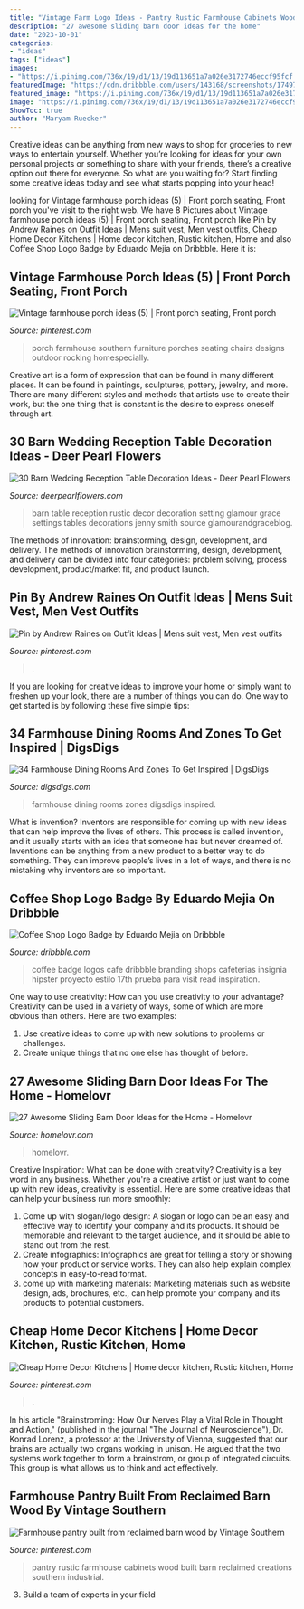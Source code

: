 ```yaml
---
title: "Vintage Farm Logo Ideas - Pantry Rustic Farmhouse Cabinets Wood Built Barn Reclaimed Creations Southern Industrial"
description: "27 awesome sliding barn door ideas for the home"
date: "2023-10-01"
categories:
- "ideas"
tags: ["ideas"]
images:
- "https://i.pinimg.com/736x/19/d1/13/19d113651a7a026e3172746eccf95fcf.jpg"
featuredImage: "https://cdn.dribbble.com/users/143168/screenshots/1749788/dribbble.jpg"
featured_image: "https://i.pinimg.com/736x/19/d1/13/19d113651a7a026e3172746eccf95fcf.jpg"
image: "https://i.pinimg.com/736x/19/d1/13/19d113651a7a026e3172746eccf95fcf.jpg"
ShowToc: true
author: "Maryam Ruecker"
---
```



Creative ideas can be anything from new ways to shop for groceries to new ways to entertain yourself. Whether you’re looking for ideas for your own personal projects or something to share with your friends, there’s a creative option out there for everyone. So what are you waiting for? Start finding some creative ideas today and see what starts popping into your head!

	

		
looking for Vintage farmhouse porch ideas (5) | Front porch seating, Front porch you've visit to the right web. We have 8 Pictures about Vintage farmhouse porch ideas (5) | Front porch seating, Front porch like Pin by Andrew Raines on Outfit Ideas | Mens suit vest, Men vest outfits, Cheap Home Decor Kitchens | Home decor kitchen, Rustic kitchen, Home and also Coffee Shop Logo Badge by Eduardo Mejia on Dribbble. Here it is:
		
    
## Vintage Farmhouse Porch Ideas (5) | Front Porch Seating, Front Porch

<img loading=lazy src="https://i.pinimg.com/736x/0e/0b/44/0e0b445d91132e134244a5af0759fbaa.jpg" onerror="this.onerror=null;this.src='https://tse4.mm.bing.net/th?id=OIP.2-OYYgPSZrcq2ZGRPA0WPQHaMT&amp;pid=15.1';" alt="Vintage farmhouse porch ideas (5) | Front porch seating, Front porch">

_Source: pinterest.com_

>porch farmhouse southern furniture porches seating chairs designs outdoor rocking homespecially. 

	

Creative art is a form of expression that can be found in many different places. It can be found in paintings, sculptures, pottery, jewelry, and more. There are many different styles and methods that artists use to create their work, but the one thing that is constant is the desire to express oneself through art.

    
## 30 Barn Wedding Reception Table Decoration Ideas - Deer Pearl Flowers

<img loading=lazy src="https://www.deerpearlflowers.com/wp-content/uploads/2015/04/vintage-barn-wedding-table-setting-ideas.jpg" onerror="this.onerror=null;this.src='https://tse1.mm.bing.net/th?id=OIP.spZNgsHAYxt5W_SGdXfTjgHaLH&amp;pid=15.1';" alt="30 Barn Wedding Reception Table Decoration Ideas - Deer Pearl Flowers">

_Source: deerpearlflowers.com_

>barn table reception rustic decor decoration setting glamour grace settings tables decorations jenny smith source glamourandgraceblog. 

	

The methods of innovation: brainstorming, design, development, and delivery.
The methods of innovation brainstorming, design, development, and delivery can be divided into four categories: problem solving, process development, product/market fit, and product launch.

    
## Pin By Andrew Raines On Outfit Ideas | Mens Suit Vest, Men Vest Outfits

<img loading=lazy src="https://i.pinimg.com/736x/fd/ab/6f/fdab6fd237f864f2e7f0a7ef3f24b58d.jpg" onerror="this.onerror=null;this.src='https://tse4.mm.bing.net/th?id=OIP.2HwQOPUy3LAhOiPu2gR0oAHaLH&amp;pid=15.1';" alt="Pin by Andrew Raines on Outfit Ideas | Mens suit vest, Men vest outfits">

_Source: pinterest.com_

>. 

	

If you are looking for creative ideas to improve your home or simply want to freshen up your look, there are a number of things you can do. One way to get started is by following these five simple tips: 

    
## 34 Farmhouse Dining Rooms And Zones To Get Inspired | DigsDigs

<img loading=lazy src="http://www.digsdigs.com/photos/farmhouse-dining-rooms-and-zones-to-get-inspired-38.jpg" onerror="this.onerror=null;this.src='https://tse3.mm.bing.net/th?id=OIP.cEjy3vbSEPkBlXq6YOjbVAHaKG&amp;pid=15.1';" alt="34 Farmhouse Dining Rooms And Zones To Get Inspired | DigsDigs">

_Source: digsdigs.com_

>farmhouse dining rooms zones digsdigs inspired. 

	

What is invention?
Inventors are responsible for coming up with new ideas that can help improve the lives of others. This process is called invention, and it usually starts with an idea that someone has but never dreamed of. Inventions can be anything from a new product to a better way to do something. They can improve people’s lives in a lot of ways, and there is no mistaking why inventors are so important.

    
## Coffee Shop Logo Badge By Eduardo Mejia On Dribbble

<img loading=lazy src="https://cdn.dribbble.com/users/143168/screenshots/1749788/dribbble.jpg" onerror="this.onerror=null;this.src='https://tse1.mm.bing.net/th?id=OIP.QQI2Ncj42OoJf-atkhZgQAHaFj&amp;pid=15.1';" alt="Coffee Shop Logo Badge by Eduardo Mejia on Dribbble">

_Source: dribbble.com_

>coffee badge logos cafe dribbble branding shops cafeterias insignia hipster proyecto estilo 17th prueba para visit read inspiration. 

	

One way to use creativity: How can you use creativity to your advantage?
Creativity can be used in a variety of ways, some of which are more obvious than others. Here are two examples: 
1. Use creative ideas to come up with new solutions to problems or challenges.
2. Create unique things that no one else has thought of before.

    
## 27 Awesome Sliding Barn Door Ideas For The Home - Homelovr

<img loading=lazy src="https://www.homelovr.com/wp-content/uploads/2017/05/Farmhouse-Kitchen-Pantry-Door.jpg" onerror="this.onerror=null;this.src='https://tse2.mm.bing.net/th?id=OIP.kday6EQ3Ik-YlvGJIMBSTgHaLx&amp;pid=15.1';" alt="27 Awesome Sliding Barn Door Ideas for the Home - Homelovr">

_Source: homelovr.com_

>homelovr. 

	

Creative Inspiration: What can be done with creativity?
Creativity is a key word in any business. Whether you're a creative artist or just want to come up with new ideas, creativity is essential. Here are some creative ideas that can help your business run more smoothly: 
1. Come up with slogan/logo design: A slogan or logo can be an easy and effective way to identify your company and its products. It should be memorable and relevant to the target audience, and it should be able to stand out from the rest. 
2. Create infographics: Infographics are great for telling a story or showing how your product or service works. They can also help explain complex concepts in easy-to-read format. 
3. come up with marketing materials: Marketing materials such as website design, ads, brochures, etc., can help promote your company and its products to potential customers.

    
## Cheap Home Decor Kitchens | Home Decor Kitchen, Rustic Kitchen, Home

<img loading=lazy src="https://i.pinimg.com/736x/19/d1/13/19d113651a7a026e3172746eccf95fcf.jpg" onerror="this.onerror=null;this.src='https://tse4.mm.bing.net/th?id=OIP.ZfjkRFTlGgoTMKF_uKbtxAHaJ3&amp;pid=15.1';" alt="Cheap Home Decor Kitchens | Home decor kitchen, Rustic kitchen, Home">

_Source: pinterest.com_

>. 

	

In his article "Brainstroming: How Our Nerves Play a Vital Role in Thought and Action," (published in the journal "The Journal of Neuroscience"), Dr. Konrad Lorenz, a professor at the University of Vienna, suggested that our brains are actually two organs working in unison. He argued that the two systems work together to form a brainstrom, or group of integrated circuits. This group is what allows us to think and act effectively.

    
## Farmhouse Pantry Built From Reclaimed Barn Wood By Vintage Southern

<img loading=lazy src="https://i.pinimg.com/736x/bf/4c/9f/bf4c9f5d91e0a252591f460c45f74b01.jpg" onerror="this.onerror=null;this.src='https://tse2.mm.bing.net/th?id=OIP.mh0j3tvha2fFXmraGhIGoQHaJ3&amp;pid=15.1';" alt="Farmhouse pantry built from reclaimed barn wood by Vintage Southern">

_Source: pinterest.com_

>pantry rustic farmhouse cabinets wood built barn reclaimed creations southern industrial. 

	

3. Build a team of experts in your field 

